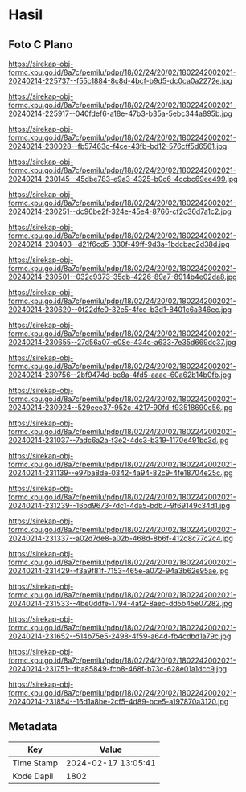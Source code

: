 # Hasil

## Foto C Plano

https://sirekap-obj-formc.kpu.go.id/8a7c/pemilu/pdpr/18/02/24/20/02/1802242002021-20240214-225737--f55c1884-8c8d-4bcf-b9d5-dc0ca0a2272e.jpg

https://sirekap-obj-formc.kpu.go.id/8a7c/pemilu/pdpr/18/02/24/20/02/1802242002021-20240214-225917--040fdef6-a18e-47b3-b35a-5ebc344a895b.jpg

https://sirekap-obj-formc.kpu.go.id/8a7c/pemilu/pdpr/18/02/24/20/02/1802242002021-20240214-230028--fb57463c-f4ce-43fb-bd12-576cff5d6561.jpg

https://sirekap-obj-formc.kpu.go.id/8a7c/pemilu/pdpr/18/02/24/20/02/1802242002021-20240214-230145--45dbe783-e9a3-4325-b0c6-4ccbc69ee499.jpg

https://sirekap-obj-formc.kpu.go.id/8a7c/pemilu/pdpr/18/02/24/20/02/1802242002021-20240214-230251--dc96be2f-324e-45e4-8766-cf2c36d7a1c2.jpg

https://sirekap-obj-formc.kpu.go.id/8a7c/pemilu/pdpr/18/02/24/20/02/1802242002021-20240214-230403--d21f6cd5-330f-49ff-9d3a-1bdcbac2d38d.jpg

https://sirekap-obj-formc.kpu.go.id/8a7c/pemilu/pdpr/18/02/24/20/02/1802242002021-20240214-230501--032c9373-35db-4226-89a7-8914b4e02da8.jpg

https://sirekap-obj-formc.kpu.go.id/8a7c/pemilu/pdpr/18/02/24/20/02/1802242002021-20240214-230620--0f22dfe0-32e5-4fce-b3d1-8401c6a346ec.jpg

https://sirekap-obj-formc.kpu.go.id/8a7c/pemilu/pdpr/18/02/24/20/02/1802242002021-20240214-230655--27d56a07-e08e-434c-a633-7e35d669dc37.jpg

https://sirekap-obj-formc.kpu.go.id/8a7c/pemilu/pdpr/18/02/24/20/02/1802242002021-20240214-230756--2bf9474d-be8a-4fd5-aaae-60a62b14b0fb.jpg

https://sirekap-obj-formc.kpu.go.id/8a7c/pemilu/pdpr/18/02/24/20/02/1802242002021-20240214-230924--529eee37-952c-4217-90fd-f93518690c56.jpg

https://sirekap-obj-formc.kpu.go.id/8a7c/pemilu/pdpr/18/02/24/20/02/1802242002021-20240214-231037--7adc6a2a-f3e2-4dc3-b319-1170e491bc3d.jpg

https://sirekap-obj-formc.kpu.go.id/8a7c/pemilu/pdpr/18/02/24/20/02/1802242002021-20240214-231139--e97ba8de-0342-4a94-82c9-4fe18704e25c.jpg

https://sirekap-obj-formc.kpu.go.id/8a7c/pemilu/pdpr/18/02/24/20/02/1802242002021-20240214-231239--16bd9673-7dc1-4da5-bdb7-9f69149c34d1.jpg

https://sirekap-obj-formc.kpu.go.id/8a7c/pemilu/pdpr/18/02/24/20/02/1802242002021-20240214-231337--a02d7de8-a02b-468d-8b6f-412d8c77c2c4.jpg

https://sirekap-obj-formc.kpu.go.id/8a7c/pemilu/pdpr/18/02/24/20/02/1802242002021-20240214-231429--f3a9f81f-7153-465e-a072-94a3b62e95ae.jpg

https://sirekap-obj-formc.kpu.go.id/8a7c/pemilu/pdpr/18/02/24/20/02/1802242002021-20240214-231533--4be0ddfe-1794-4af2-8aec-dd5b45e07282.jpg

https://sirekap-obj-formc.kpu.go.id/8a7c/pemilu/pdpr/18/02/24/20/02/1802242002021-20240214-231652--514b75e5-2498-4f59-a64d-fb4cdbd1a79c.jpg

https://sirekap-obj-formc.kpu.go.id/8a7c/pemilu/pdpr/18/02/24/20/02/1802242002021-20240214-231751--fba85849-fcb8-468f-b73c-628e01a1dcc9.jpg

https://sirekap-obj-formc.kpu.go.id/8a7c/pemilu/pdpr/18/02/24/20/02/1802242002021-20240214-231854--16d1a8be-2cf5-4d89-bce5-a197870a3120.jpg


## Metadata

| Key        | Value               |
| ---------- | ------------------- |
| Time Stamp | 2024-02-17 13:05:41 |
| Kode Dapil | 1802                |



